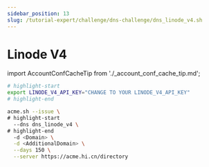 ```yaml
---
sidebar_position: 13
slug: /tutorial-expert/challenge/dns-challenge/dns_linode_v4.sh
---
```


# Linode V4

import AccountConfCacheTip from './_account_conf_cache_tip.md';

<AccountConfCacheTip />

```bash
# highlight-start
export LINODE_V4_API_KEY="CHANGE TO YOUR LINODE_V4_API_KEY"
# highlight-end

acme.sh --issue \
# highlight-start
  --dns dns_linode_v4 \
# highlight-end
  -d <Domain> \
  -d <AdditionalDomain> \
  --days 150 \
  --server https://acme.hi.cn/directory
```